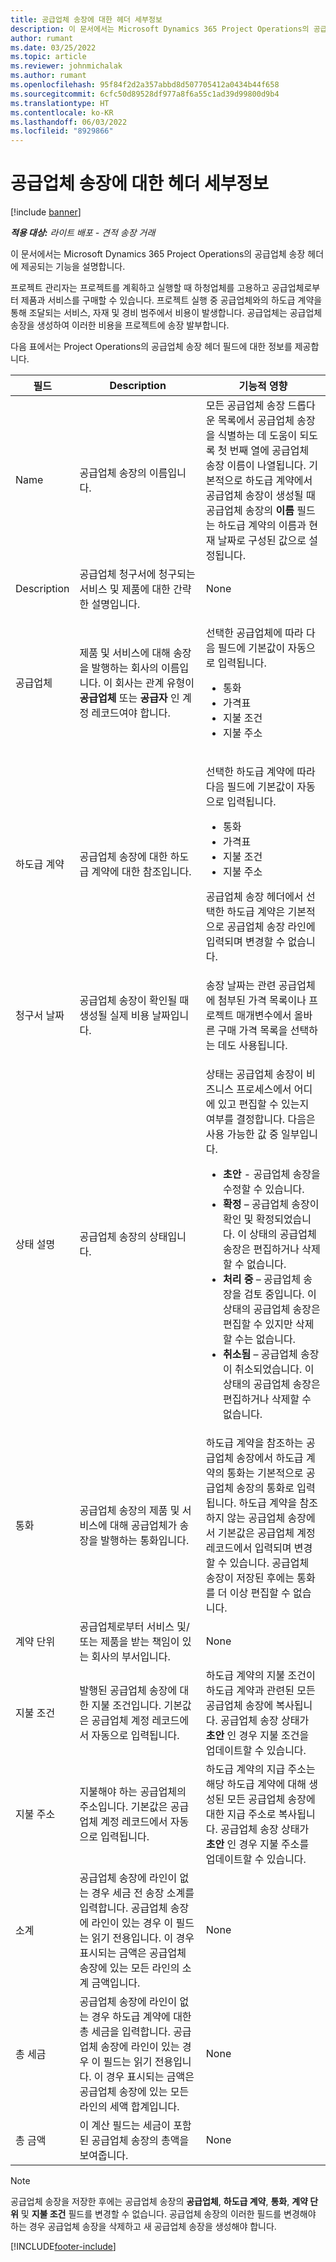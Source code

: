 ```yaml
---
title: 공급업체 송장에 대한 헤더 세부정보
description: 이 문서에서는 Microsoft Dynamics 365 Project Operations의 공급업체 송장 헤더에 제공되는 기능을 설명합니다.
author: rumant
ms.date: 03/25/2022
ms.topic: article
ms.reviewer: johnmichalak
ms.author: rumant
ms.openlocfilehash: 95f84f2d2a357abbd8d507705412a0434b44f658
ms.sourcegitcommit: 6cfc50d89528df977a8f6a55c1ad39d99800d9b4
ms.translationtype: HT
ms.contentlocale: ko-KR
ms.lasthandoff: 06/03/2022
ms.locfileid: "8929866"
---
```

# <a name="header-details-for-vendor-invoices"></a>공급업체 송장에 대한 헤더 세부정보

[!include [banner](../../includes/dataverse-preview.md)]

_**적용 대상:** 라이트 배포 - 견적 송장 거래_

이 문서에서는 Microsoft Dynamics 365 Project Operations의 공급업체 송장 헤더에 제공되는 기능을 설명합니다.

프로젝트 관리자는 프로젝트를 계획하고 실행할 때 하청업체를 고용하고 공급업체로부터 제품과 서비스를 구매할 수 있습니다. 프로젝트 실행 중 공급업체와의 하도급 계약을 통해 조달되는 서비스, 자재 및 경비 범주에서 비용이 발생합니다. 공급업체는 공급업체 송장을 생성하여 이러한 비용을 프로젝트에 송장 발부합니다.

다음 표에서는 Project Operations의 공급업체 송장 헤더 필드에 대한 정보를 제공합니다.

| 필드 | Description | 기능적 영향 |
| --- | --- | --- |
| Name | 공급업체 송장의 이름입니다. | 모든 공급업체 송장 드롭다운 목록에서 공급업체 송장을 식별하는 데 도움이 되도록 첫 번째 열에 공급업체 송장 이름이 나열됩니다. 기본적으로 하도급 계약에서 공급업체 송장이 생성될 때 공급업체 송장의 **이름** 필드는 하도급 계약의 이름과 현재 날짜로 구성된 값으로 설정됩니다. |
| Description | 공급업체 청구서에 청구되는 서비스 및 제품에 대한 간략한 설명입니다. | None |
| 공급업체 | 제품 및 서비스에 대해 송장을 발행하는 회사의 이름입니다. 이 회사는 관계 유형이 **공급업체** 또는 **공급자** 인 계정 레코드여야 합니다. | <p>선택한 공급업체에 따라 다음 필드에 기본값이 자동으로 입력됩니다.</p><ul><li>통화</li><li>가격표</li><li>지불 조건</li><li>지불 주소</li></ul> |
| 하도급 계약 | 공급업체 송장에 대한 하도급 계약에 대한 참조입니다. | <p>선택한 하도급 계약에 따라 다음 필드에 기본값이 자동으로 입력됩니다.</p><ul><li>통화</li><li>가격표</li><li>지불 조건</li><li>지불 주소</li></ul><p>공급업체 송장 헤더에서 선택한 하도급 계약은 기본적으로 공급업체 송장 라인에 입력되며 변경할 수 없습니다.</p> |
| 청구서 날짜 | 공급업체 송장이 확인될 때 생성될 실제 비용 날짜입니다. | 송장 날짜는 관련 공급업체에 첨부된 가격 목록이나 프로젝트 매개변수에서 올바른 구매 가격 목록을 선택하는 데도 사용됩니다. |
| 상태 설명 | 공급업체 송장의 상태입니다. | <p>상태는 공급업체 송장이 비즈니스 프로세스에서 어디에 있고 편집할 수 있는지 여부를 결정합니다. 다음은 사용 가능한 값 중 일부입니다.</p><ul><li>**초안** - 공급업체 송장을 수정할 수 있습니다.</li><li>**확정** – 공급업체 송장이 확인 및 확정되었습니다. 이 상태의 공급업체 송장은 편집하거나 삭제할 수 없습니다.</li><li>**처리 중** – 공급업체 송장을 검토 중입니다. 이 상태의 공급업체 송장은 편집할 수 있지만 삭제할 수는 없습니다.</li><li>**취소됨** – 공급업체 송장이 취소되었습니다. 이 상태의 공급업체 송장은 편집하거나 삭제할 수 없습니다.</li></ul> |
| 통화 | 공급업체 송장의 제품 및 서비스에 대해 공급업체가 송장을 발행하는 통화입니다. | 하도급 계약을 참조하는 공급업체 송장에서 하도급 계약의 통화는 기본적으로 공급업체 송장의 통화로 입력됩니다. 하도급 계약을 참조하지 않는 공급업체 송장에서 기본값은 공급업체 계정 레코드에서 입력되며 변경할 수 있습니다. 공급업체 송장이 저장된 후에는 통화를 더 이상 편집할 수 없습니다. |
| 계약 단위 | 공급업체로부터 서비스 및/또는 제품을 받는 책임이 있는 회사의 부서입니다. | None |
| 지불 조건 | 발행된 공급업체 송장에 대한 지불 조건입니다. 기본값은 공급업체 계정 레코드에서 자동으로 입력됩니다. | 하도급 계약의 지불 조건이 하도급 계약과 관련된 모든 공급업체 송장에 복사됩니다. 공급업체 송장 상태가 **초안** 인 경우 지불 조건을 업데이트할 수 있습니다. |
| 지불 주소 | 지불해야 하는 공급업체의 주소입니다. 기본값은 공급업체 계정 레코드에서 자동으로 입력됩니다. | 하도급 계약의 지급 주소는 해당 하도급 계약에 대해 생성된 모든 공급업체 송장에 대한 지급 주소로 복사됩니다. 공급업체 송장 상태가 **초안** 인 경우 지불 주소를 업데이트할 수 있습니다. |
| 소계 | 공급업체 송장에 라인이 없는 경우 세금 전 송장 소계를 입력합니다. 공급업체 송장에 라인이 있는 경우 이 필드는 읽기 전용입니다. 이 경우 표시되는 금액은 공급업체 송장에 있는 모든 라인의 소계 금액입니다. | None |
| 총 세금 | 공급업체 송장에 라인이 없는 경우 하도급 계약에 대한 총 세금을 입력합니다. 공급업체 송장에 라인이 있는 경우 이 필드는 읽기 전용입니다. 이 경우 표시되는 금액은 공급업체 송장에 있는 모든 라인의 세액 합계입니다. | None |
| 총 금액 | 이 계산 필드는 세금이 포함된 공급업체 송장의 총액을 보여줍니다. | None |

> [!NOTE]
> 공급업체 송장을 저장한 후에는 공급업체 송장의 **공급업체**, **하도급 계약**, **통화**, **계약 단위** 및 **지불 조건** 필드를 변경할 수 없습니다. 공급업체 송장의 이러한 필드를 변경해야 하는 경우 공급업체 송장을 삭제하고 새 공급업체 송장을 생성해야 합니다.

[!INCLUDE[footer-include](../../includes/footer-banner.md)]
